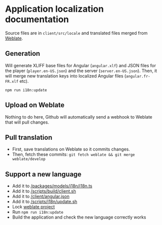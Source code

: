 # Application localization documentation

Source files are in `client/src/locale` and translated files merged from [Weblate](https://weblate.framasoft.org/projects/peertube/).


## Generation

Will generate XLIFF base files for Angular (`angular.xlf`) and JSON files for the player (`player.en-US.json`) and the server (`server.en-US.json`).
Then, it will merge new translation keys into localized Angular files (`angular.fr-FR.xlf` etc).

```
npm run i18n:update
```


## Upload on Weblate

Nothing to do here, Github will automatically send a webhook to Weblate that will pull changes.


## Pull translation

 * First, save translations on Weblate so it commits changes.
 * Then, fetch these commits: `git fetch weblate && git merge weblate/develop`


## Support a new language

 * Add it to [/packages/models/i18n/i18n.ts](/packages/core-utils/src/i18n/i18n.ts)
 * Add it to [/scripts/build/client.sh](/scripts/build/client.sh)
 * Add it to [/client/angular.json](/client/angular.json)
 * Add it to [/scripts/i18n/update.sh](/scripts/i18n/update.sh)
 * Lock [weblate project](https://weblate.framasoft.org/projects/peertube)
 * Run `npm run i18n:update`
 * Build the application and check the new language correctly works

